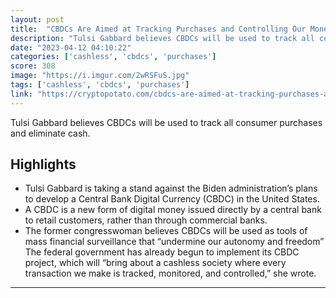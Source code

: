 ```yaml
---
layout: post
title:  "CBDCs Are Aimed at Tracking Purchases and Controlling Our Money: US Congresswoman"
description: "Tulsi Gabbard believes CBDCs will be used to track all consumer purchases and eliminate cash."
date: "2023-04-12 04:10:22"
categories: ['cashless', 'cbdcs', 'purchases']
score: 308
image: "https://i.imgur.com/2wRSFuS.jpg"
tags: ['cashless', 'cbdcs', 'purchases']
link: "https://cryptopotato.com/cbdcs-are-aimed-at-tracking-purchases-and-controlling-our-money-us-congresswoman/"
---
```


Tulsi Gabbard believes CBDCs will be used to track all consumer purchases and eliminate cash.

## Highlights

- Tulsi Gabbard is taking a stand against the Biden administration’s plans to develop a Central Bank Digital Currency (CBDC) in the United States.
- A CBDC is a new form of digital money issued directly by a central bank to retail customers, rather than through commercial banks.
- The former congresswoman believes CBDCs will be used as tools of mass financial surveillance that “undermine our autonomy and freedom” The federal government has already begun to implement its CBDC project, which will “bring about a cashless society where every transaction we make is tracked, monitored, and controlled,” she wrote.

---
